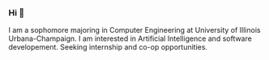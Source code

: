 ### Hi 👋

<!--
**taoweih/taoweih** is a ✨ _special_ ✨ repository because its `README.md` (this file) appears on your GitHub profile.
- 🔭 I’m currently working on ...
- 🌱 I’m currently learning ...
- 👯 I’m looking to collaborate on ...
- 🤔 I’m looking for help with ...
- 💬 Ask me about ...
- 📫 How to reach me: 
-->

I am a sophomore majoring in Computer Engineering at University of Illinois Urbana-Champaign. I am interested in Artificial Intelligence and software developement. Seeking internship and co-op opportunities.
